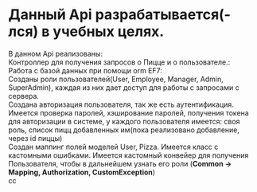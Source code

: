 <h1>
    Данный Api разрабатывается(-лся) в учебных целях.
</h1>
    В данном Api реализованы:</br>
        Контроллер для получения запросов о Пицце и о пользователе.:</br>
        Работа с базой данных при помощи orm EF7:</br>
        Созданы роли пользователей(User, Employee, Manager, Admin, SuperAdmin),
    каждая из них дает доступ для работы с запросами с сервера.</br>
        Создана авторизация пользователя, так же есть аутентификация. Имеется проверка паролей,
    хэширование паролей, получения токена для авторизации в системе, у каждого пользователя имеется: своя роль, список пицц добавленных им(пока реализовано добавление, через id пиццы)</br>
        Создан маппинг полей моделей User, Pizza. Имеется класс с кастомными ошибками. Имеется
    кастомный конвейeр для получения Пользователя, чтобы в дальнейшем узнать его роли (<b>Common -> Mapping, Authorization, CustomException</b>)</br>cc
